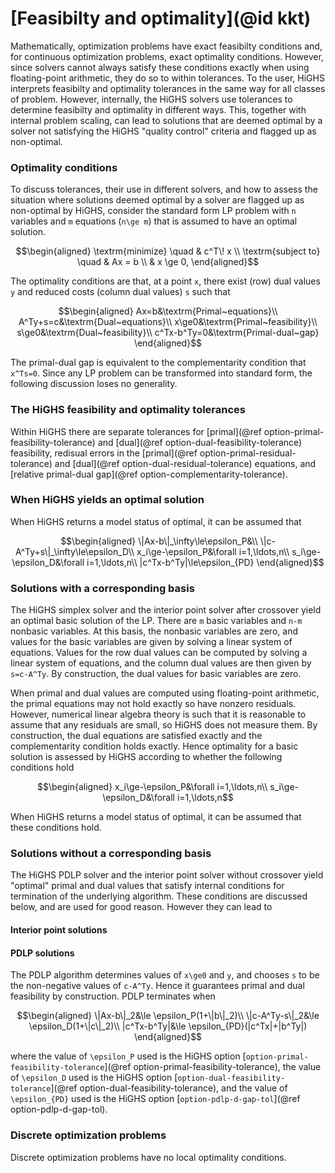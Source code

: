 # [Feasibilty and optimality](@id kkt)

Mathematically, optimization problems have exact feasibilty conditions and, for continuous optimization problems, exact optimality conditions. However, since solvers cannot always satisfy these conditions exactly when using floating-point arithmetic, they do so to within tolerances. To the user, HiGHS interprets feasibilty and optimality tolerances in the same way for all classes of problem. However, internally, the HiGHS solvers use tolerances to determine feasibilty and optimality in different ways. This, together with internal problem scaling, can lead to solutions that are deemed optimal by a solver not satisfying the HiGHS "quality control" criteria and flagged up as non-optimal.

### Optimality conditions

To discuss tolerances, their use in different solvers, and how to assess the situation where solutions deemed optimal by a solver are flagged up as non-optimal by HiGHS, consider the standard form LP problem with ``n`` variables and ``m`` equations (``n\ge m``) that is assumed to have  an optimal solution.
```math
\begin{aligned}
\textrm{minimize}   \quad & c^T\! x        \\
\textrm{subject to} \quad & Ax = b  \\
                          & x \ge 0,
\end{aligned}
```
The optimality conditions are that, at a point ``x``, there exist (row) dual values ``y`` and reduced costs (column dual values) ``s`` such that
```math
\begin{aligned}
Ax=b&\textrm{Primal~equations}\\
A^Ty+s=c&\textrm{Dual~equations}\\
x\ge0&\textrm{Primal~feasibility}\\
s\ge0&\textrm{Dual~feasibility}\\
c^Tx-b^Ty=0&\textrm{Primal-dual~gap}
\end{aligned}
```
The primal-dual gap is equivalent to the complementarity condition that `x^Ts=0`. Since any LP problem can be transformed into standard form, the following discussion loses no generality.

### The HiGHS feasibility and optimality tolerances

Within HiGHS there are separate tolerances for [primal](@ref option-primal-feasibility-tolerance) and [dual](@ref option-dual-feasibility-tolerance) feasibility, redisual errors in the [primal](@ref option-primal-residual-tolerance) and [dual](@ref option-dual-residual-tolerance) equations, and [relative primal-dual gap](@ref option-complementarity-tolerance).


### When HiGHS yields an optimal solution

When HiGHS returns a model status of optimal, it can be assumed that

```math
\begin{aligned}
\|Ax-b\|_\infty\le\epsilon_P&\\
\|c-A^Ty+s\|_\infty\le\epsilon_D\\
x_i\ge-\epsilon_P&\forall i=1,\ldots,n\\
s_i\ge-\epsilon_D&\forall i=1,\ldots,n\\
|c^Tx-b^Ty|\le\epsilon_{PD}
\end{aligned}
```
### Solutions with a corresponding basis

The HiGHS simplex solver and the interior point solver after crossover yield an optimal basic solution of the LP. There are ``m`` basic variables and ``n-m`` nonbasic variables. At this basis, the nonbasic variables are zero, and values for the basic variables are given by solving a linear system of equations. Values for the row dual values can be computed by solving a linear system of equations, and the column dual values are then given by ``s=c-A^Ty``. By construction, the dual values for basic variables are zero.

When primal and dual values are computed using floating-point arithmetic, the primal equations may not hold exactly so have nonzero residuals. However, numerical linear algebra theory is such that it is reasonable to assume that any residuals are small, so HiGHS does not measure them. By construction, the dual equations are satisfied exactly and the complementarity condition holds exactly. Hence optimality for a basic solution is assessed by HiGHS according to whether the following conditions hold
```math
\begin{aligned}
x_i\ge-\epsilon_P&\forall i=1,\ldots,n\\
s_i\ge-\epsilon_D&\forall i=1,\ldots,n
```
When HiGHS returns a model status of optimal, it can be assumed that these conditions hold.

### Solutions without a corresponding basis

The HiGHS PDLP solver and the interior point solver without crossover yield "optimal" primal and dual values that satisfy internal conditions for termination of the underlying algorithm. These conditions are discussed below, and are used for good reason. However they can lead to 


#### Interior point solutions

#### PDLP solutions

The PDLP algorithm determines values of ``x\ge0`` and ``y``, and chooses ``s`` to be the non-negative values of ``c-A^Ty``. Hence it guarantees primal and dual feasibility by construction. PDLP terminates when
```math
\begin{aligned}
\|Ax-b\|_2&\le \epsilon_P(1+\|b\|_2)\\
\|c-A^Ty-s\|_2&\le \epsilon_D(1+\|c\|_2)\\
|c^Tx-b^Ty|&\le \epsilon_{PD}(|c^Tx|+|b^Ty|)
\end{aligned}
```
where the value of ``\epsilon_P`` used is the HiGHS option [`option-primal-feasibility-tolerance`](@ref option-primal-feasibility-tolerance), the value of ``\epsilon_D`` used is the HiGHS option [`option-dual-feasibility-tolerance`](@ref option-dual-feasibility-tolerance), and the value of ``\epsilon_{PD}`` used is the HiGHS option [`option-pdlp-d-gap-tol`](@ref option-pdlp-d-gap-tol). 

### Discrete optimization problems

Discrete optimization problems have no local optimality conditions. 

